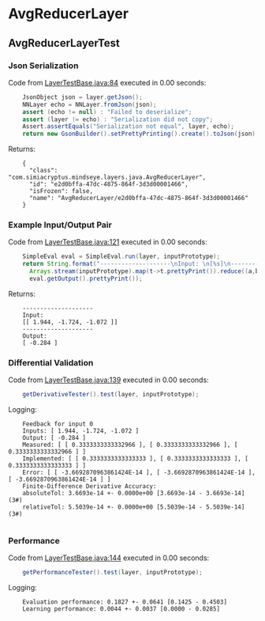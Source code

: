 # AvgReducerLayer
## AvgReducerLayerTest
### Json Serialization
Code from [LayerTestBase.java:84](../../../../../../../../MindsEye/src/test/java/com/simiacryptus/mindseye/layers/LayerTestBase.java#L84) executed in 0.00 seconds: 
```java
    JsonObject json = layer.getJson();
    NNLayer echo = NNLayer.fromJson(json);
    assert (echo != null) : "Failed to deserialize";
    assert (layer != echo) : "Serialization did not copy";
    Assert.assertEquals("Serialization not equal", layer, echo);
    return new GsonBuilder().setPrettyPrinting().create().toJson(json);
```

Returns: 

```
    {
      "class": "com.simiacryptus.mindseye.layers.java.AvgReducerLayer",
      "id": "e2d0bffa-47dc-4875-864f-3d3d00001466",
      "isFrozen": false,
      "name": "AvgReducerLayer/e2d0bffa-47dc-4875-864f-3d3d00001466"
    }
```



### Example Input/Output Pair
Code from [LayerTestBase.java:121](../../../../../../../../MindsEye/src/test/java/com/simiacryptus/mindseye/layers/LayerTestBase.java#L121) executed in 0.00 seconds: 
```java
    SimpleEval eval = SimpleEval.run(layer, inputPrototype);
    return String.format("--------------------\nInput: \n[%s]\n--------------------\nOutput: \n%s",
      Arrays.stream(inputPrototype).map(t->t.prettyPrint()).reduce((a,b)->a+",\n"+b).get(),
      eval.getOutput().prettyPrint());
```

Returns: 

```
    --------------------
    Input: 
    [[ 1.944, -1.724, -1.072 ]]
    --------------------
    Output: 
    [ -0.284 ]
```



### Differential Validation
Code from [LayerTestBase.java:139](../../../../../../../../MindsEye/src/test/java/com/simiacryptus/mindseye/layers/LayerTestBase.java#L139) executed in 0.00 seconds: 
```java
    getDerivativeTester().test(layer, inputPrototype);
```
Logging: 
```
    Feedback for input 0
    Inputs: [ 1.944, -1.724, -1.072 ]
    Output: [ -0.284 ]
    Measured: [ [ 0.3333333333332966 ], [ 0.3333333333332966 ], [ 0.3333333333332966 ] ]
    Implemented: [ [ 0.3333333333333333 ], [ 0.3333333333333333 ], [ 0.3333333333333333 ] ]
    Error: [ [ -3.6692870963861424E-14 ], [ -3.6692870963861424E-14 ], [ -3.6692870963861424E-14 ] ]
    Finite-Difference Derivative Accuracy:
    absoluteTol: 3.6693e-14 +- 0.0000e+00 [3.6693e-14 - 3.6693e-14] (3#)
    relativeTol: 5.5039e-14 +- 0.0000e+00 [5.5039e-14 - 5.5039e-14] (3#)
    
```

### Performance
Code from [LayerTestBase.java:144](../../../../../../../../MindsEye/src/test/java/com/simiacryptus/mindseye/layers/LayerTestBase.java#L144) executed in 0.00 seconds: 
```java
    getPerformanceTester().test(layer, inputPrototype);
```
Logging: 
```
    Evaluation performance: 0.1827 +- 0.0641 [0.1425 - 0.4503]
    Learning performance: 0.0044 +- 0.0037 [0.0000 - 0.0285]
    
```

